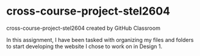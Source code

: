 # cross-course-project-stel2604
cross-course-project-stel2604 created by GitHub Classroom

In this assignment, I have been tasked with organizing my files and folders to start developing the website I chose to work on in Design 1.
